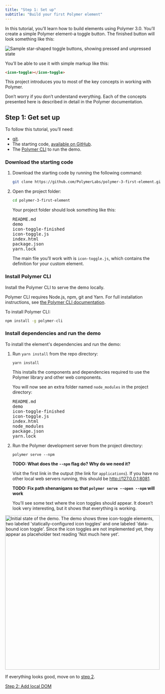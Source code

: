 ```yaml
---
title: "Step 1: Set up"
subtitle: "Build your first Polymer element"
---
```


<!-- toc -->

In this tutorial, you’ll learn how to build elements using Polymer 3.0. You’ll
create a simple Polymer element-a toggle button. The finished button will look
something like this:

![Sample star-shaped toggle buttons, showing pressed and unpressed
state](/images/3.0/first-element/sample-toggles.png)

You’ll be able to use it with simple markup like this:

```html
<icon-toggle></icon-toggle>
```

This project introduces you to most of the key concepts in working with
Polymer.

Don’t worry if you don’t understand everything. Each of the concepts presented
here is described in detail in the Polymer documentation.

## Step 1: Get set up

To follow this tutorial, you’ll need:

-   [git](https://git-scm.com/downloads).
-   The starting code, [available on 
GitHub](https://github.com/PolymerLabs/polymer-3-first-element.git).
-   The [Polymer CLI](/3.0/docs/tools/polymer-cli) to run the demo.

### Download the starting code

1.  Download the starting code by running the following command:

    ```bash
    git clone https://github.com/PolymerLabs/polymer-3-first-element.git
    ```
 
2.  Open the project folder:  

    ```bash
    cd polymer-3-first-element
    ```

    Your project folder should look something like
    this:

    <pre>
    README.md
    demo
    icon-toggle-finished
    icon-toggle.js
    index.html
    package.json
    yarn.lock
    </pre>

    The main file you’ll work with is `icon-toggle.js`, which contains the definition for your custom element.

### Install Polymer CLI

Install the Polymer CLI to serve the demo locally. 

Polymer CLI requires Node.js, npm, git and Yarn. For full installation instructions,
see [the Polymer CLI documentation](/{{{polymer_version_dir}}}/docs/tools/polymer-cli).

To install Polymer CLI:

   ```bash
   npm install -g polymer-cli
   ```

### Install dependencies and run the demo

To install the element's dependencies and run the demo:

1.  Run `yarn install` from the repo directory:

        yarn install

    This installs the components and dependencies required to use the Polymer library and other web components. 

    You will now see an extra folder named `node_modules` in the project directory: 

    <pre>
    README.md
    demo
    icon-toggle-finished
    icon-toggle.js
    index.html
    node_modules
    package.json
    yarn.lock
    </pre>

2.  Run the Polymer development server from the project directory:

        polymer serve --npm 

    **TODO: What does the `--npm` flag do? Why do we need it?**
    
    Visit the first link in the output (the link for `applications`). If you have no other local web servers running, this should be <a href="http://127.0.0.1:8081">http://127.0.0.1:8081</a>.
    
    **TODO: Fix path shenanigans so that `polymer serve --open --npm` will work**

    You’ll see some text where the icon toggles should appear. It doesn’t look
    very interesting, but it shows that everything is working.

<p><img src="/images/3.0/first-element/starting-state.png" width="500px" alt="Initial state of the demo. The demo shows three icon-toggle elements, two labeled 'statically-configured icon toggles' and one labeled 'data-bound icon toggle'. Since the icon toggles are not implemented yet, they appear as placeholder text reading 'Not much here yet'." title="Initial demo"></p>

If everything looks good, move on to [step 2](step-2).

<a class="blue-button" href="step-2">Step 2: Add local DOM</a>
